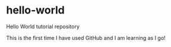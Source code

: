 # hello-world
Hello World tutorial repository

This is the first time I have used GitHub and I am learning as I go!
